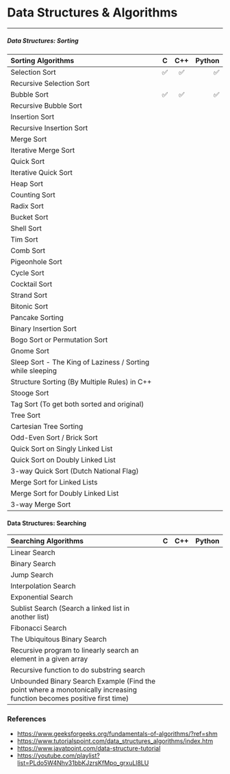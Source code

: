 # Data Structures & Algorithms
---

##### Data Structures: Sorting
| Sorting Algorithms   | C     | C++   | Python    |
| :---     | :---: | :---: | ---:      |
| Selection Sort | ✅ | ✅ | ✅ |
| Recursive Selection Sort |  |  |  |
| Bubble Sort | ✅ | ✅ | ✅ |
| Recursive Bubble Sort |  |  |  |
| Insertion Sort |  |  |  |
| Recursive Insertion Sort |  |  |  |
| Merge Sort |  |  |  |
| Iterative Merge Sort |  |  |  |
| Quick Sort |  |  |  |
| Iterative Quick Sort |  |  |  |
| Heap Sort |  |  |  |
| Counting Sort |  |  |  |
| Radix Sort |  |  |  |
| Bucket Sort |  |  |  |
| Shell Sort |  |  |  |
| Tim Sort |  |  |  |
| Comb Sort |  |  |  |
| Pigeonhole Sort |  |  |  |
| Cycle Sort |  |  |  |
| Cocktail Sort |  |  |  |
| Strand Sort |  |  |  |
| Bitonic Sort |  |  |  |
| Pancake Sorting |  |  |  |
| Binary Insertion Sort |  |  |  |
| Bogo Sort or Permutation Sort |  |  |  |
| Gnome Sort |  |  |  |
| Sleep Sort - The King of Laziness / Sorting while sleeping |  |  |  |
| Structure Sorting (By Multiple Rules) in C++ |  |  |  |
| Stooge Sort |  |  |  |
| Tag Sort (To get both sorted and original) |  |  |  |
| Tree Sort |  |  |  |
| Cartesian Tree Sorting |  |  |  |
| Odd-Even Sort / Brick Sort |  |  |  |
| Quick Sort on Singly Linked List |  |  |  |
| Quick Sort on Doubly Linked List |  |  |  |
| 3-way Quick Sort (Dutch National Flag) |  |  |  |
| Merge Sort for Linked Lists |  |  |  |
| Merge Sort for Doubly Linked List |  |  |  |
| 3-way Merge Sort |  |  |  |

#### Data Structures: Searching
| Searching Algorithms   | C     | C++   | Python    |
| :---     | :---: | :---: | ---:      |
| Linear Search |  |  |  |
| Binary Search |  |  |  |
| Jump Search |  |  |  |
| Interpolation Search |  |  |  |
| Exponential Search |  |  |  |
| Sublist Search (Search a linked list in another list) |  |  |  |
| Fibonacci Search |  |  |  |
| The Ubiquitous Binary Search |  |  |  |
| Recursive program to linearly search an element in a given array |  |  |  |
| Recursive function to do substring search |  |  |  |
| Unbounded Binary Search Example (Find the point where a monotonically increasing function becomes positive first time) |  |  |  |

### References
- https://www.geeksforgeeks.org/fundamentals-of-algorithms/?ref=shm
- https://www.tutorialspoint.com/data_structures_algorithms/index.htm
- https://www.javatpoint.com/data-structure-tutorial
- https://youtube.com/playlist?list=PLdo5W4Nhv31bbKJzrsKfMpo_grxuLl8LU
